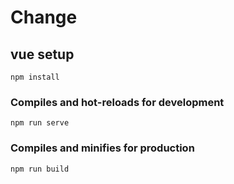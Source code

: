 # Change

## vue setup
```
npm install
```

### Compiles and hot-reloads for development
```
npm run serve
```

### Compiles and minifies for production
```
npm run build
```



